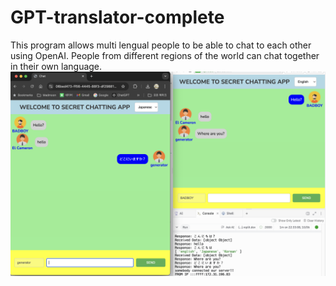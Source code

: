 # GPT-translator-complete

This program allows multi lengual people to be able to chat to each other using OpenAI. People from different regions of the world can chat together in their own language.
![chattingApp](images/gptChatting.png)
